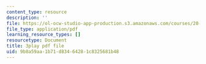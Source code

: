 ```yaml
---
content_type: resource
description: ''
file: https://ol-ocw-studio-app-production.s3.amazonaws.com/courses/20-219-becoming-the-next-bill-nye-writing-and-hosting-the-educational-show-january-iap-2015/9b8a59aa1b71d83464281c8325681b48_gUNY29Zpu7g.pdf
file_type: application/pdf
learning_resource_types: []
resourcetype: Document
title: 3play pdf file
uid: 9b8a59aa-1b71-d834-6428-1c8325681b48
---
```

